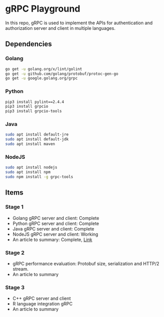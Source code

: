 # gRPC Playground

In this repo, gRPC is used to implement the APIs for authentication and authorization server and client in multiple languages.

## Dependencies

### Golang

```bash
go get -u golang.org/x/lint/golint
go get -u github.com/golang/protobuf/protoc-gen-go
go get -u google.golang.org/grpc
```

### Python

```bash
pip3 install pylint==2.4.4
pip3 install grpcio
pip3 install grpcio-tools
```

### Java

```bash
sudo apt install default-jre
sudo apt install default-jdk
sudo apt install maven
```

### NodeJS

```bash
sudo apt install nodejs
sudo apt install npm
sudo npm install -g grpc-tools
```

## Items

### Stage 1

- Golang gRPC server and client: Complete
- Python gRPC server and client: Complete
- Java gRPC server and client: Complete
- NodeJS gRPC server and client: Working
- An article to summary: Complete, [Link](https://weihuacern.github.io/2020/02/20/GRPC_BASIC_AND_EXAMPLES)

### Stage 2

- gRPC performance evaluation: Protobuf size, serialization and HTTP/2 stream.
- An article to summary

### Stage 3

- C++ gRPC server and client
- R language integration gRPC
- An article to summary
